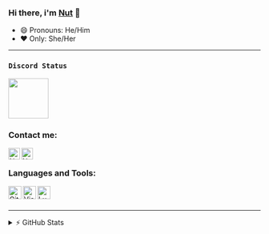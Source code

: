 ### Hi there, i'm [Nut](https://github.com/peabeannut) 👋

- 😄 Pronouns: He/Him 
- ❤  Only: She/Her

---

### `Discord Status`
[<img height="80px" src="https://discord.c99.nl/widget/theme-4/305984210731139073.png"/>](https://discord.com/users/305984210731139073)

### Contact me: 

[<img align="left" alt="Nut | Twitter" width="23px" src="https://i.imgur.com/EQxn7vo.png"/>](https://twitter.com/nu6790gamer)
[<img align="left" alt="Nut | Instagram" width="23px" src="https://i.imgur.com/SCTr4il.png"/>](https://instagram.com/peabeannut)
</br>

### Languages and Tools: 

[<img align="left" alt="GitHub" width="26px" src="https://skillicons.dev/icons?i=github"/>](https://github.com)
[<img align="left" alt="Visual Studio Code" width="26px" src="https://skillicons.dev/icons?i=vscode"/>](https://code.visualstudio.com)
[<img align="left" alt="Lua" width="26px" src="https://skillicons.dev/icons?i=lua"/>](https://www.lua.org/)
<br>
<br>

---

<details>
  <summary>⚡ GitHub Stats</summary>
<br>
<a href="https://github.com/peabeannut">
<img align="center" alt="Nut | GitHub Stats" src="https://github-readme-stats-eight-pink.vercel.app/api?username=peabeannut&&show_icons=true&theme=tokyonight&layout=compact"/>
<br>
<br>
<img align="center" src="https://github-readme-streak-stats.herokuapp.com/?user=peabeannut&show_icons=true&theme=tokyonight&layout=compact" alt="Phantom | GitHub Stats"/>
</a>
</details>
